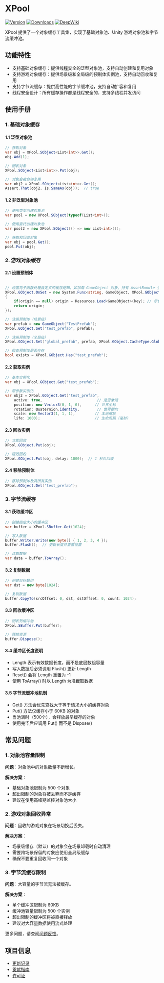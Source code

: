 # XPool

[![Version](https://img.shields.io/npm/v/org.eframework.u3d.util)](https://www.npmjs.com/package/org.eframework.u3d.util)
[![Downloads](https://img.shields.io/npm/dm/org.eframework.u3d.util)](https://www.npmjs.com/package/org.eframework.u3d.util)
[![DeepWiki](https://img.shields.io/badge/DeepWiki-Explore-blue)](https://deepwiki.com/eframework-org/U3D.UTIL)

XPool 提供了一个对象缓存工具集，实现了基础对象池、Unity 游戏对象池和字节流缓冲池。

## 功能特性

- 支持基础对象缓存：提供线程安全的泛型对象池，支持自动创建和复用对象
- 支持游戏对象缓存：提供场景级和全局级的预制体实例池，支持自动回收和复用
- 支持字节流缓存：提供高性能的字节缓冲池，支持自动扩容和复用
- 线程安全设计：所有缓存操作都是线程安全的，支持多线程并发访问

## 使用手册

### 1. 基础对象缓存

#### 1.1 泛型对象池
```csharp
// 获取对象
var obj = XPool.SObject<List<int>>.Get();
obj.Add(1);

// 回收对象
XPool.SObject<List<int>>.Put(obj);

// 对象会被自动复用
var obj2 = XPool.SObject<List<int>>.Get();
Assert.That(obj2, Is.SameAs(obj));  // true
```

#### 1.2 非泛型对象池
```csharp
// 使用类型创建对象池
var pool = new XPool.SObject(typeof(List<int>));

// 使用委托创建对象池
var pool2 = new XPool.SObject(() => new List<int>());

// 获取和回收对象
var obj = pool.Get();
pool.Put(obj);
```

### 2. 游戏对象缓存

#### 2.1 设置预制体
```csharp

// 设置钩子函数处理自定义的缓存逻辑，如加载 GameObject 对象，持有 AssetBundle 引用等
XPool.GObject.OnSet = new System.Func<string, GameObject, XPool.GObject.CacheType, GameObject>((key, origin, cache) =>
{
    if(origin == null) origin = Resources.Load<GameObject>(key); // 示例：若 origin 不存在，则使用 key 加载
    return origin;
});

// 注册预制体（场景级）
var prefab = new GameObject("TestPrefab");
XPool.GObject.Set("test_prefab", prefab);

// 注册预制体（全局级）
XPool.GObject.Set("global_prefab", prefab, XPool.GObject.CacheType.Global);

// 检查预制体是否存在
bool exists = XPool.GObject.Has("test_prefab");
```

#### 2.2 获取实例
```csharp
// 基本实例化
var obj = XPool.GObject.Get("test_prefab");

// 带参数实例化
var obj2 = XPool.GObject.Get("test_prefab", 
    active: true,                         // 是否激活
    position: new Vector3(0, 1, 0),      // 世界坐标
    rotation: Quaternion.identity,        // 世界朝向
    scale: new Vector3(1, 1, 1),         // 本地缩放
    life: 1000);                         // 生命周期（毫秒）
```

#### 2.3 回收实例
```csharp
// 立即回收
XPool.GObject.Put(obj);

// 延迟回收
XPool.GObject.Put(obj, delay: 1000);  // 1 秒后回收
```

#### 2.4 移除预制体
```csharp
// 移除预制体及其所有实例
XPool.GObject.Del("test_prefab");
```

### 3. 字节流缓存

#### 3.1 获取缓冲区
```csharp
// 创建指定大小的缓冲区
var buffer = XPool.SBuffer.Get(1024);

// 写入数据
buffer.Writer.Write(new byte[] { 1, 2, 3, 4 });
buffer.Flush();  // 更新长度并重置位置

// 读取数据
var data = buffer.ToArray();
```

#### 3.2 复制数据
```csharp
// 创建目标数组
var dst = new byte[1024];

// 复制数据
buffer.CopyTo(srcOffset: 0, dst, dstOffset: 0, count: 1024);
```

#### 3.3 回收缓冲区
```csharp
// 回收到缓冲池
XPool.SBuffer.Put(buffer);

// 释放资源
buffer.Dispose();
```

#### 3.4 缓冲区长度说明
- Length 表示有效数据长度，而不是底层数组容量
- 写入数据后必须调用 Flush() 更新 Length
- Reset() 会将 Length 重置为 -1
- 使用 ToArray() 时以 Length 为准截取数据

#### 3.5 字节流缓冲池机制
- Get() 方法会优先查找大于等于请求大小的缓存对象
- Put() 方法仅缓存小于 60KB 的对象
- 当池满时（500个），会释放最早缓存的对象
- 使用完毕后应调用 Put() 而不是 Dispose()

## 常见问题

### 1. 对象池容量限制
**问题**：对象池中的对象数量不断增长。

**解决方案**：
- 基础对象池限制为 500 个对象
- 超出限制的对象将被丢弃而不是缓存
- 建议在使用高峰期监控对象池大小

### 2. 游戏对象回收异常
**问题**：回收的游戏对象在场景切换后丢失。

**解决方案**：
- 场景级缓存（默认）的对象会在场景卸载时自动清理
- 需要跨场景保留的对象应使用全局级缓存
- 确保不要重复回收同一个对象

### 3. 字节流缓存限制
**问题**：大容量的字节流无法被缓存。

**解决方案**：
- 单个缓冲区限制为 60KB
- 缓冲池容量限制为 500 个实例
- 超出限制的缓冲区将被直接释放
- 建议对大容量数据使用流式处理

更多问题，请查阅[问题反馈](../CONTRIBUTING.md#问题反馈)。

## 项目信息

- [更新记录](../CHANGELOG.md)
- [贡献指南](../CONTRIBUTING.md)
- [许可证](../LICENSE.md) 